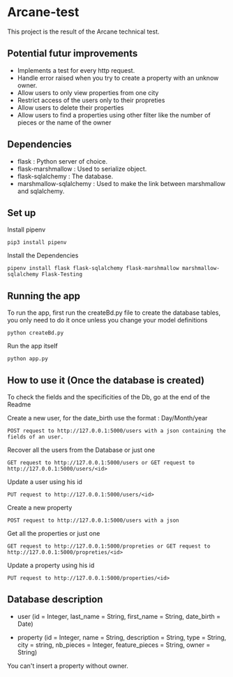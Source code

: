 # Arcane-test

This project is the result of the Arcane technical test.

## Potential futur improvements

- Implements a test for every http request.
- Handle error raised when you try to create a property with an unknow owner.
- Allow users to only view properties from one city
- Restrict access of the users only to their propreties
- Allow users to delete their properties
- Allow users to find a properties using other filter like the number of pieces or the name of the owner


## Dependencies

- flask : Python server of choice.
- flask-marshmallow : Used to serialize object.
- flask-sqlalchemy : The database.
- marshmallow-sqlalchemy : Used to make the link between marshmallow and sqlalchemy.


## Set up

Install pipenv
```
pip3 install pipenv
```

Install the Dependencies
```
pipenv install flask flask-sqlalchemy flask-marshmallow marshmallow-sqlalchemy Flask-Testing
```

## Running the app

To run the app, first run the createBd.py file to create the database tables, you only need to do it once unless you change your model definitions
```
python createBd.py
```

Run the app itself
```
python app.py
```

## How to use it (Once the database is created)

To check the fields and the specificities of the Db, go at the end of the Readme

Create a new user, for the date_birth use the format : Day/Month/year
```
POST request to http://127.0.0.1:5000/users with a json containing the fields of an user.
```

Recover all the users from the Database or just one
```
GET request to http://127.0.0.1:5000/users or GET request to http://127.0.0.1:5000/users/<id>
```

Update a user using his id
```
PUT request to http://127.0.0.1:5000/users/<id>
```

Create a new property
```
POST request to http://127.0.0.1:5000/users with a json
```

Get all the properties or just one
```
GET request to http://127.0.0.1:5000/propreties or GET request to http://127.0.0.1:5000/propreties/<id>
```

Update a property using his id
```
PUT request to http://127.0.0.1:5000/properties/<id>
```

## Database description

- user (id = Integer, last_name = String, first_name = String, date_birth = Date)

- property (id = Integer, name = String, description = String, type = String, city = string, nb_pieces = Integer, feature_pieces = String, owner = String)

You can't insert a property without owner.
